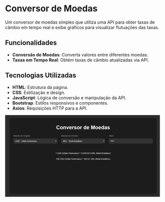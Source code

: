 # Conversor de Moedas

Um conversor de moedas simples que utiliza uma API para obter taxas de câmbio em tempo real e exibe gráficos para visualizar flutuações das taxas.

## Funcionalidades

- **Conversão de Moedas**: Converta valores entre diferentes moedas.
- **Taxas em Tempo Real**: Obtém taxas de câmbio atualizadas via API.


## Tecnologias Utilizadas

- **HTML**: Estrutura da página.
- **CSS**: Estilização e design.
- **JavaScript**: Lógica de conversão e manipulação da API.
- **Bootstrap**: Estilos responsivos e componentes.
- **Axios**: Requisições HTTP para a API.

<img src="readme-img.PNG"/>
